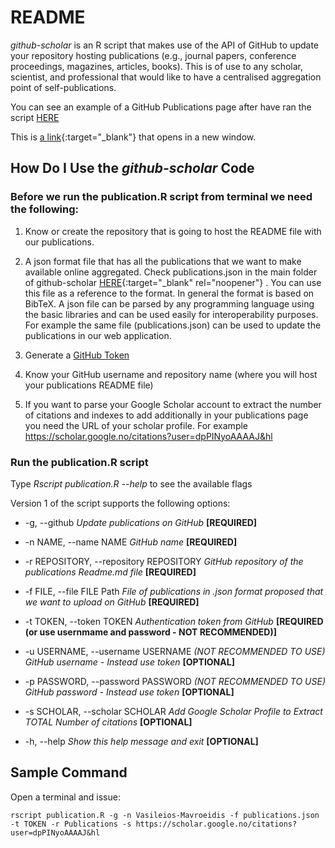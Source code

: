 # README

*github-scholar* is an R script that makes use of the API of GitHub to update your repository hosting publications (e.g., journal papers, conference proceedings, magazines, articles, books). This is of use to any scholar, scientist, and professional that would like to have a centralised aggregation point of self-publications. 

You can see an example of a GitHub Publications page after have ran the script [HERE](https://github.com/Vasileios-Mavroeidis/Publications)

This is [a link](http://example.com){:target="_blank"} that opens in a new window.


## How Do I Use the *github-scholar* Code

### Before we run the publication.R script from terminal we need the following:

1. Know or create the repository that is going to host the README file with our publications.

2. A json format file that has all the publications that we want to make available online aggregated. Check publications.json in the main folder of github-scholar [HERE](https://github.com/Vasileios-Mavroeidis/github-scholar/blob/master/publications.json){:target="_blank" rel="noopener"} . You can use this file as a reference to the format. In general the format is based on BibTeX. A json file can be parsed by any programming language using the basic libraries and can be used easily for interoperability purposes. For example the same file (publications.json) can be used to update the publications in our web application.

3. Generate a [GitHub Token](https://help.github.com/en/articles/creating-a-personal-access-token-for-the-command-line)

4. Know your GitHub username and repository name (where you will host your publications README file)

5. If you want to parse your Google Scholar account to extract the number of citations and indexes to add additionally in your publications page you need the URL of your scholar profile. For example https://scholar.google.no/citations?user=dpPINyoAAAAJ&hl

### Run the publication.R script

Type *Rscript publication.R --help* to see the available flags

Version 1 of the script supports the following options:


+ -g, --github *Update publications on GitHub* **[REQUIRED]**
    
+ -n NAME, --name NAME *GitHub name* **[REQUIRED]**

+ -r REPOSITORY, --repository REPOSITORY *GitHub repository of the publications Readme.md file* **[REQUIRED]**

+ -f FILE, --file FILE Path *File of publications in .json format proposed that we want to upload on GitHub* **[REQUIRED]**

+ -t TOKEN, --token TOKEN *Authentication token from GitHub* **[REQUIRED (or use usernmame and password - NOT RECOMMENDED)]**

+ -u USERNAME, --username USERNAME *(NOT RECOMMENDED TO USE) GitHub username - Instead use token* **[OPTIONAL]**

+ -p PASSWORD, --password PASSWORD *(NOT RECOMMENDED TO USE) GitHub password - Instead use token* **[OPTIONAL]**

+ -s SCHOLAR, --scholar SCHOLAR *Add Google Scholar Profile to Extract TOTAL Number of citations* **[OPTIONAL]**

+ -h, --help *Show this help message and exit* **[OPTIONAL]**


## Sample Command

Open a terminal and issue:

```
rscript publication.R -g -n Vasileios-Mavroeidis -f publications.json -t TOKEN -r Publications -s https://scholar.google.no/citations?user=dpPINyoAAAAJ&hl
```





